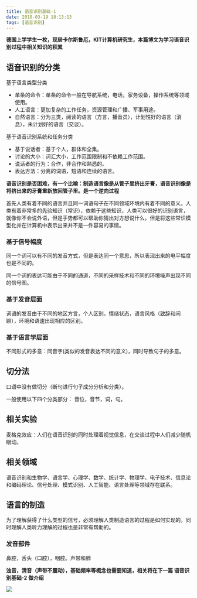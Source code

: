```yaml
---
title: 语音识别基础-1
date: 2018-03-19 18:13:13
tags: [语音识别]
---
```


**德国上学学生一枚，现居卡尔斯鲁厄，KIT计算机研究生，本篇博文为学习语音识别过程中相关知识的积累**

## 语音识别的分类

基于语言类型分类

- 单条的命令：单条的命令一般在导航系统，电话，家务设备，操作系统等领域使用。
- 人工语言：更加复杂的工作任务，资源管理和广播、军事用途。
- 自然语言：分为三类，阅读的语言（方言，播音员），计划性好的语言（消息），未计划好的语言（交谈）。

基于语音识别系统和任务分类

- 基于说话者：基于个人，群体和全集。
- 讨论的大小：词汇大小，工作范围限制和不依赖工作范围。
- 说话者的行为：合作，非合作和熟悉的。
- 表达方法：分离的词语，短语和连续的语言。

**语音识别是否困难，有一个比喻：制造语言像是从管子里挤出牙膏，语音识别像是将挤出来的牙膏重新放回管子里。是一个逆向过程**

首先人类有着不同的语言并且同一词语句子在不同领域环境内有着不同的意义。人类有着非常多的先验知识（常识），依赖于这些知识，人类可以很好的识别语言，就像你不会说外语，但是手势都可以帮助你猜出对方想说什么。但是将这些常识模型化并在计算机中表示出来并不是一件容易的事情。

### 基于信号幅度

同一个词可以有不同的发音方式，但是表达同一个意思，所以表现出来的电平幅度也是不同的。

同一个词的表达可能由于不同的通道，不同的采样技术和不同的环境噪声出现不同的信号图。

### 基于发音层面

词语的发音由于不同的地区方言，个人区别，情绪状态，语言风格（致辞和闲聊），环境和语速出现相应的区别。

### 基于语言学层面

不同形式的多意：同音字(类似的发音表达不同的意义)，同时导致句子的多意。

## 切分法

口语中没有做切分（断句进行句子成分分析和分类）。

一般使用以下四个分类部分： 音位，音节，词，句。

## 相关实验

麦格克效应：人们在语音识别的同时处理着视觉信息，在交谈过程中人们减少随机眼动。

## 相关领域

语音识别和生物学、语言学、心理学、数学、统计学、物理学、电子技术、信息论和编码理论、信号处理、模式识别、人工智能、语言处理等领域存在联系。

## 语言的制造

为了理解获得了什么类型的信号，必须理解人类制造语言的过程是如何实现的。同时理解人类听力理解的过程也是非常有帮助的。

### 发音部件

鼻腔，舌头（口腔），咽腔。声带和肺

**浊音，清音（声带不震动），基础频率等概念也需要知道，相关将在下一篇 语音识别基础-2 做介绍**

![](http://7xonju.com1.z0.glb.clouddn.com/image/logo/mainlogo.png)